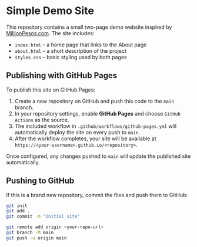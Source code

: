 # Simple Demo Site

This repository contains a small two-page demo website inspired by [MillionPesos.com](https://millionpesos.com/). The site includes:

- `index.html` – a home page that links to the About page
- `about.html` – a short description of the project
- `styles.css` – basic styling used by both pages

## Publishing with GitHub Pages

To publish this site on GitHub Pages:

1. Create a new repository on GitHub and push this code to the `main` branch.
2. In your repository settings, enable **GitHub Pages** and choose `GitHub Actions` as the source.
3. The included workflow in `.github/workflows/github-pages.yml` will automatically deploy the site on every push to `main`.
4. After the workflow completes, your site will be available at `https://<your-username>.github.io/<repository>`.

Once configured, any changes pushed to `main` will update the published site automatically.

## Pushing to GitHub

If this is a brand new repository, commit the files and push them to GitHub:

```bash
git init
git add .
git commit -m "Initial site"

git remote add origin <your-repo-url>
git branch -M main
git push -u origin main
```
